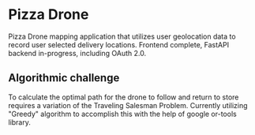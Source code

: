 # Pizza Drone

Pizza Drone mapping application that utilizes user geolocation data to record user selected delivery locations. Frontend complete, FastAPI backend in-progress, including OAuth 2.0.

## Algorithmic challenge

To calculate the optimal path for the drone to follow and return to store requires a variation of the Traveling Salesman Problem. Currently utilizing "Greedy" algorithm to accomplish this with the help of google or-tools library.
